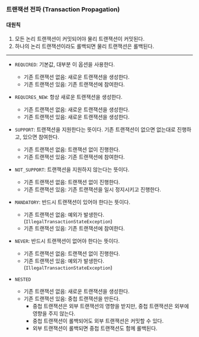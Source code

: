 ### 트랜잭션 전파 (Transaction Propagation)
#### 대원칙
1. 모든 논리 트랜잭션이 커밋되어야 물리 트랜잭션이 커밋된다.
2. 하나의 논리 트랜잭션이라도 롤백되면 물리 트랜잭션은 롤백된다.
---
- `REQUIRED`: 기본값, 대부분 이 옵션을 사용한다.
  - 기존 트랜잭션 없음: 새로운 트랜잭션을 생성한다.
  - 기존 트랜잭션 있음: 기존 트랜잭션에 참여한다.

- `REQUIRES_NEW`: 항상 새로운 트랜잭션을 생성한다.
  - 기존 트랜잭션 없음: 새로운 트랜잭션을 생성한다.
  - 기존 트랜잭션 있음: 새로운 트랜잭션을 생성한다.

- `SUPPORT`: 트랜잭션을 지원한다는 뜻이다. 기존 트랜잭션이 없으면 없는대로 진행하고, 있으면 참여한다.
  - 기존 트랜잭션 없음: 트랜잭션 없이 진행한다.
  - 기존 트랜잭션 있음: 기존 트랜잭션에 참여한다.

- `NOT_SUPPORT`: 트랜잭션을 지원하지 않는다는 뜻이다.
  - 기존 트랜잭션 없음: 트랜잭션 없이 진행한다.
  - 기존 트랜잭션 있음: 기존 트랜잭션을 일시 정지시키고 진행한다.

- `MANDATORY`: 반드시 트랜잭션이 있어야 한다는 뜻이다.
  - 기존 트랜잭션 없음: 예외가 발생한다. (`IllegalTransactionStateException`)
  - 기존 트랜잭션 있음: 기존 트랜잭션에 참여한다.

- `NEVER`: 반드시 트랜잭션이 없어야 한다는 뜻이다.
  - 기존 트랜잭션 없음: 트랜잭션 없이 진행한다.
  - 기존 트랜잭션 있음: 예외가 발생한다. (`IllegalTransactionStateException`)

- `NESTED`
  - 기존 트랜잭션 없음: 새로운 트랜잭션을 생성한다.
  - 기존 트랜잭션 있음: 중첩 트랜잭션을 만든다.
    - 중첩 트랜잭션은 외부 트랜잭션의 영향을 받지만, 중첩 트랜잭션은 외부에 영향을 주지 않는다.
    - 중첩 트랜잭션이 롤백되어도 외부 트랜잭션은 커밋할 수 있다.
    - 외부 트랜잭션이 롤백되면 중첩 트랜잭션도 함께 롤백된다.